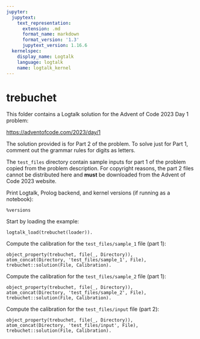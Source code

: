 ```yaml
---
jupyter:
  jupytext:
    text_representation:
      extension: .md
      format_name: markdown
      format_version: '1.3'
      jupytext_version: 1.16.6
  kernelspec:
    display_name: Logtalk
    language: logtalk
    name: logtalk_kernel
---
```


<!--
________________________________________________________________________

This file is part of Logtalk <https://logtalk.org/>  
SPDX-FileCopyrightText: 1998-2025 Paulo Moura <pmoura@logtalk.org>  
SPDX-License-Identifier: Apache-2.0

Licensed under the Apache License, Version 2.0 (the "License");
you may not use this file except in compliance with the License.
You may obtain a copy of the License at

    http://www.apache.org/licenses/LICENSE-2.0

Unless required by applicable law or agreed to in writing, software
distributed under the License is distributed on an "AS IS" BASIS,
WITHOUT WARRANTIES OR CONDITIONS OF ANY KIND, either express or implied.
See the License for the specific language governing permissions and
limitations under the License.
________________________________________________________________________
-->

# trebuchet

This folder contains a Logtalk solution for the Advent of Code 2023 Day 1
problem:

https://adventofcode.com/2023/day/1

The solution provided is for Part 2 of the problem. To solve just for
Part 1, comment out the grammar rules for digits as letters.

The `test_files` directory contain sample inputs for part 1 of the problem
copied from the problem description. For copyright reasons, the part 2 files
cannot be distributed here and **must** be downloaded from the Advent of Code
2023 website.

Print Logtalk, Prolog backend, and kernel versions (if running as a notebook):

```logtalk
%versions
```

Start by loading the example:

```logtalk
logtalk_load(trebuchet(loader)).
```

<!--
true.
-->

Compute the calibration for the `test_files/sample_1` file (part 1):

```logtalk
object_property(trebuchet, file(_, Directory)),
atom_concat(Directory, 'test_files/sample_1', File),
trebuchet::solution(File, Calibration).
```

<!--
Calibration = 142.
-->

Compute the calibration for the `test_files/sample_2` file (part 1):

```logtalk
object_property(trebuchet, file(_, Directory)),
atom_concat(Directory, 'test_files/sample_2', File),
trebuchet::solution(File, Calibration).
```

<!--
Calibration = 281.
-->

Compute the calibration for the `test_files/input` file (part 2):

```logtalk
object_property(trebuchet, file(_, Directory)),
atom_concat(Directory, 'test_files/input', File),
trebuchet::solution(File, Calibration).
```

<!--
Calibration = 53894.
-->
